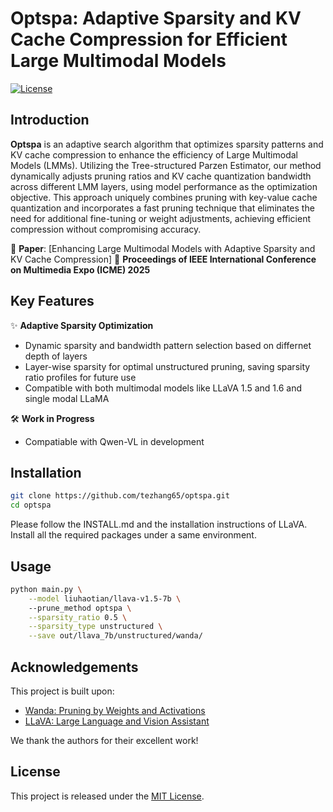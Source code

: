 # Optspa: Adaptive Sparsity and KV Cache Compression for Efficient Large Multimodal Models

[![License](https://img.shields.io/badge/License-MIT-blue.svg)](https://opensource.org/licenses/MIT)

## Introduction
**Optspa** is an adaptive search algorithm that optimizes sparsity patterns and KV cache compression to enhance the efficiency of Large Multimodal Models (LMMs). Utilizing the Tree-structured Parzen Estimator, our method dynamically adjusts pruning ratios and KV cache quantization bandwidth across different LMM layers, using model performance as the optimization objective. This approach uniquely combines pruning with key-value cache quantization and incorporates a fast pruning technique that eliminates the need for additional fine-tuning or weight adjustments, achieving efficient compression without compromising accuracy.

📄 **Paper**: [Enhancing Large Multimodal Models with Adaptive Sparsity and KV Cache Compression] 
📅 **Proceedings of IEEE International Conference on Multimedia Expo (ICME) 2025**

## Key Features
✨ **Adaptive Sparsity Optimization**  
- Dynamic sparsity and bandwidth pattern selection based on differnet depth of layers
- Layer-wise sparsity for optimal unstructured pruning, saving sparsity ratio profiles for future use
- Compatible with both multimodal models like LLaVA 1.5 and 1.6 and single modal LLaMA

🛠 **Work in Progress**  
- Compatiable with Qwen-VL in development

## Installation
```bash
git clone https://github.com/tezhang65/optspa.git
cd optspa
```
Please follow the INSTALL.md and the installation instructions of LLaVA. 
Install all the required packages under a same environment.


## Usage
```sh
python main.py \
    --model liuhaotian/llava-v1.5-7b \  
    --prune_method optspa \
    --sparsity_ratio 0.5 \
    --sparsity_type unstructured \
    --save out/llava_7b/unstructured/wanda/ 
```

## Acknowledgements
This project is built upon:
- [Wanda: Pruning by Weights and Activations](https://github.com/locuslab/wanda)
- [LLaVA: Large Language and Vision Assistant](https://github.com/haotian-liu/LLaVA)

We thank the authors for their excellent work!

## License
This project is released under the [MIT License](LICENSE).

